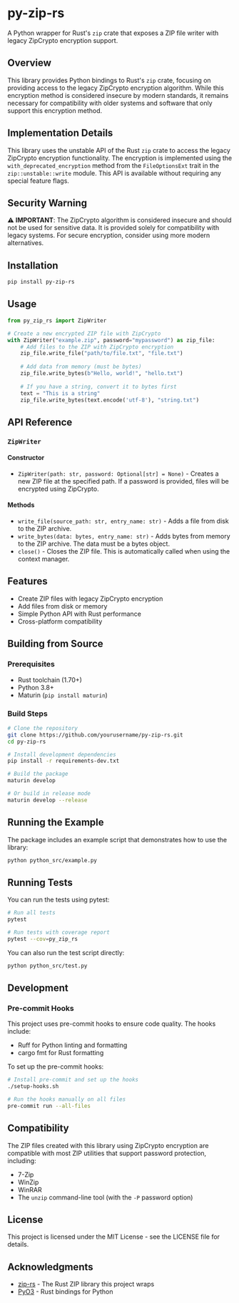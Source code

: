 # py-zip-rs

A Python wrapper for Rust's `zip` crate that exposes a ZIP file writer with legacy ZipCrypto encryption support.

## Overview

This library provides Python bindings to Rust's `zip` crate, focusing on providing access to the legacy ZipCrypto encryption algorithm. While this encryption method is considered insecure by modern standards, it remains necessary for compatibility with older systems and software that only support this encryption method.

## Implementation Details

This library uses the unstable API of the Rust `zip` crate to access the legacy ZipCrypto encryption functionality. The encryption is implemented using the `with_deprecated_encryption` method from the `FileOptionsExt` trait in the `zip::unstable::write` module. This API is available without requiring any special feature flags.

## Security Warning

⚠️ **IMPORTANT**: The ZipCrypto algorithm is considered insecure and should not be used for sensitive data. It is provided solely for compatibility with legacy systems. For secure encryption, consider using more modern alternatives.

## Installation

```bash
pip install py-zip-rs
```

## Usage

```python
from py_zip_rs import ZipWriter

# Create a new encrypted ZIP file with ZipCrypto
with ZipWriter("example.zip", password="mypassword") as zip_file:
    # Add files to the ZIP with ZipCrypto encryption
    zip_file.write_file("path/to/file.txt", "file.txt")
    
    # Add data from memory (must be bytes)
    zip_file.write_bytes(b"Hello, world!", "hello.txt")
    
    # If you have a string, convert it to bytes first
    text = "This is a string"
    zip_file.write_bytes(text.encode('utf-8'), "string.txt")
```

## API Reference

### `ZipWriter`

#### Constructor

- `ZipWriter(path: str, password: Optional[str] = None)` - Creates a new ZIP file at the specified path. If a password is provided, files will be encrypted using ZipCrypto.

#### Methods

- `write_file(source_path: str, entry_name: str)` - Adds a file from disk to the ZIP archive.
- `write_bytes(data: bytes, entry_name: str)` - Adds bytes from memory to the ZIP archive. The data must be a bytes object.
- `close()` - Closes the ZIP file. This is automatically called when using the context manager.

## Features

- Create ZIP files with legacy ZipCrypto encryption
- Add files from disk or memory
- Simple Python API with Rust performance
- Cross-platform compatibility

## Building from Source

### Prerequisites

- Rust toolchain (1.70+)
- Python 3.8+
- Maturin (`pip install maturin`)

### Build Steps

```bash
# Clone the repository
git clone https://github.com/yourusername/py-zip-rs.git
cd py-zip-rs

# Install development dependencies
pip install -r requirements-dev.txt

# Build the package
maturin develop

# Or build in release mode
maturin develop --release
```

## Running the Example

The package includes an example script that demonstrates how to use the library:

```bash
python python_src/example.py
```

## Running Tests

You can run the tests using pytest:

```bash
# Run all tests
pytest

# Run tests with coverage report
pytest --cov=py_zip_rs
```

You can also run the test script directly:

```bash
python python_src/test.py
```

## Development

### Pre-commit Hooks

This project uses pre-commit hooks to ensure code quality. The hooks include:

- Ruff for Python linting and formatting
- cargo fmt for Rust formatting

To set up the pre-commit hooks:

```bash
# Install pre-commit and set up the hooks
./setup-hooks.sh

# Run the hooks manually on all files
pre-commit run --all-files
```

## Compatibility

The ZIP files created with this library using ZipCrypto encryption are compatible with most ZIP utilities that support password protection, including:

- 7-Zip
- WinZip
- WinRAR
- The `unzip` command-line tool (with the `-P` password option)

## License

This project is licensed under the MIT License - see the LICENSE file for details.

## Acknowledgments

- [zip-rs](https://github.com/zip-rs/zip) - The Rust ZIP library this project wraps
- [PyO3](https://github.com/PyO3/pyo3) - Rust bindings for Python
